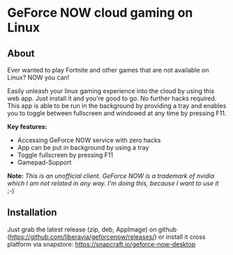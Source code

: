 # GeForce NOW cloud gaming on Linux

## About
Ever wanted to play Fortnite and other games that are not available on Linux? NOW you can!

Easily unleash your linux gaming experience into the cloud by using this web app. Just install it and you're good to go. No further hacks required. This app is able to be run in the background by providing a tray and enables you to toggle between fullscreen and windowed at any time by pressing F11.

**Key features:**

* Accessing GeForce NOW service with zero hacks
* App can be put in background by using a tray
* Toggle fullscreen by pressing F11
* Gamepad-Support

**Note:** *This is an unofficial client. GeForce NOW is a trademark of nvidia which I am not related in any way. I'm doing this, because I want to use it* ;-)

## Installation
Just grab the latest release (zip, deb, AppImage) on github (https://github.com/liberavia/geforcenow/releases/) or install it cross platform via snapstore:
https://snapcraft.io/geforce-now-desktop

